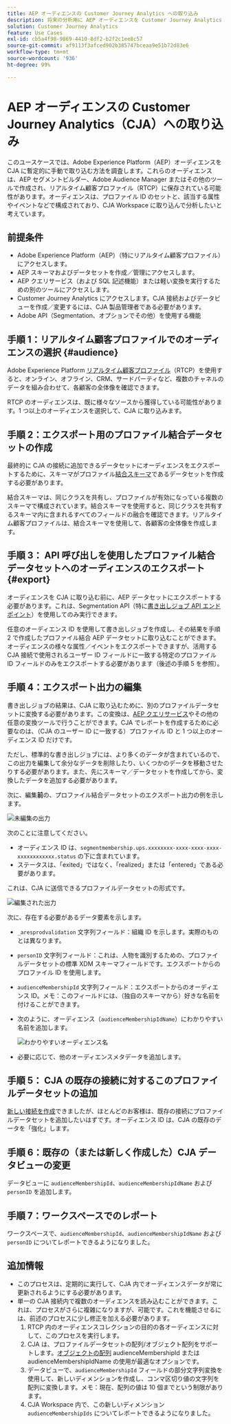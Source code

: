 ```yaml
---
title: AEP オーディエンスの Customer Journey Analytics への取り込み
description: 将来の分析用に AEP オーディエンスを Customer Journey Analytics に取り込む方法を説明します。
solution: Customer Journey Analytics
feature: Use Cases
exl-id: cb5a4f98-9869-4410-8df2-b2f2c1ee8c57
source-git-commit: af9113f3afced902b385747bceaa9e51b72d83e6
workflow-type: tm+mt
source-wordcount: '936'
ht-degree: 99%

---
```


# AEP オーディエンスの Customer Journey Analytics（CJA）への取り込み

このユースケースでは、Adobe Experience Platform（AEP）オーディエンスを CJA に暫定的に手動で取り込む方法を調査します。これらのオーディエンスは、AEP セグメントビルダー、Adobe Audience Manager またはその他のツールで作成され、リアルタイム顧客プロファイル（RTCP）に保存されている可能性があります。オーディエンスは、プロファイル ID のセットと、該当する属性やイベントなどで構成されており、CJA Workspace に取り込んで分析したいと考えています。

## 前提条件

* Adobe Experience Platform（AEP）（特にリアルタイム顧客プロファイル）にアクセスします。
* AEP スキーマおよびデータセットを作成／管理にアクセスします。
* AEP クエリサービス（および SQL 記述機能）または軽い変換を実行するための別のツールにアクセスします。
* Customer Journey Analytics にアクセスします。CJA 接続およびデータビューを作成／変更するには、CJA 製品管理者である必要があります。
* Adobe API（Segmentation、オプションでその他）を使用する機能

## 手順 1：リアルタイム顧客プロファイルでのオーディエンスの選択 {#audience}

Adobe Experience Platform [リアルタイム顧客プロファイル](https://experienceleague.adobe.com/docs/experience-platform/profile/home.html?lang=ja)（RTCP）を使用すると、オンライン、オフライン、CRM、サードパーティなど、複数のチャネルのデータを組み合わせて、各顧客の全体像を確認できます。

RTCP のオーディエンスは、既に様々なソースから獲得している可能性があります。1 つ以上のオーディエンスを選択して、CJA に取り込みます。

## 手順 2：エクスポート用のプロファイル結合データセットの作成

最終的に CJA の接続に追加できるデータセットにオーディエンスをエクスポートするために、スキーマがプロファイル[結合スキーマ](https://experienceleague.adobe.com/docs/experience-platform/profile/union-schemas/union-schema.html?lang=ja#understanding-union-schemas)であるデータセットを作成する必要があります。

結合スキーマは、同じクラスを共有し、プロファイルが有効になっている複数のスキーマで構成されています。結合スキーマを使用すると、同じクラスを共有するスキーマ内に含まれるすべてのフィールドの融合を確認できます。リアルタイム顧客プロファイルは、結合スキーマを使用して、各顧客の全体像を作成します。

## 手順 3： API 呼び出しを使用したプロファイル結合データセットへのオーディエンスのエクスポート {#export}

オーディエンスを CJA に取り込む前に、AEP データセットにエクスポートする必要があります。これは、Segmentation API（特に[書き出しジョブ API エンドポイント](https://experienceleague.adobe.com/docs/experience-platform/segmentation/api/export-jobs.html?lang=ja)）を使用してのみ実行できます。

任意のオーディエンス ID を使用して書き出しジョブを作成し、その結果を手順 2 で作成したプロファイル結合 AEP データセットに取り込むことができます。オーディエンスの様々な属性／イベントをエクスポートできますが、活用する CJA 接続で使用されるユーザー ID フィールドに一致する特定のプロファイル ID フィールドのみをエクスポートする必要があります（後述の手順 5 を参照）。

## 手順 4：エクスポート出力の編集

書き出しジョブの結果は、CJA に取り込むために、別のプロファイルデータセットに変換する必要があります。この変換は、[AEP クエリサービス](https://experienceleague.adobe.com/docs/experience-platform/query/home.html?lang=ja)やその他の任意の変換ツールで行うことができます。CJA でレポートを作成するために必要なのは、（CJA のユーザー ID に一致する）プロファイル ID と 1 つ以上のオーディエンス ID だけです。

ただし、標準的な書き出しジョブには、より多くのデータが含まれているので、この出力を編集して余分なデータを削除したり、いくつかのデータを移動させたりする必要があります。また、先にスキーマ／データセットを作成してから、変換したデータを追加する必要があります。

次に、編集&#x200B;**前**&#x200B;の、プロファイル結合データセットのエクスポート出力の例を示します。

![未編集の出力](../assets/export-unedited.png)

次のことに注意してください。

* オーディエンス ID は、`segmentmembership.ups.xxxxxxxx-xxxx-xxxx-xxxx-xxxxxxxxxxxx.status` の下に含まれています。
* ステータスは、「exited」ではなく、「realized」または「entered」である必要があります。

これは、CJA に送信できるプロファイルデータセットの形式です。

![編集された出力](../assets/export-edited.png)

次に、存在する必要があるデータ要素を示します。

* `_aresprodvalidation` 文字列フィールド：組織 ID を示します。実際のものとは異なります。
* `personID` 文字列フィールド：これは、人物を識別するための、プロファイルデータセットの標準 XDM スキーマフィールドです。エクスポートからのプロファイル ID を使用します。
* `audienceMembershipId` 文字列フィールド：エクスポートからのオーディエンス ID。メモ：このフィールドには、（独自のスキーマから）好きな名前を付けることができます。
* 次のように、オーディエンス（`audienceMembershipIdName`）にわかりやすい名前を追加します。

   ![わかりやすいオーディエンス名](../assets/audience-name.png)

* 必要に応じて、他のオーディエンスメタデータを追加します。

## 手順 5： CJA の既存の接続に対するこのプロファイルデータセットの追加

[新しい接続を作成](/help/connections/create-connection.md)できましたが、ほとんどのお客様は、既存の接続にプロファイルデータセットを追加したいはずです。オーディエンス ID は、CJA の既存のデータを「強化」します。

## 手順 6：既存の（または新しく作成した）CJA データビューの変更

データビューに `audienceMembershipId`、`audienceMembershipIdName` および `personID` を追加します。

## 手順 7：ワークスペースでのレポート

ワークスペースで、`audienceMembershipId`、`audienceMembershipIdName` および `personID` についてレポートできるようになりました。

## 追加情報

* このプロセスは、定期的に実行して、CJA 内でオーディエンスデータが常に更新されるようにする必要があります。
* 単一の CJA 接続内で複数のオーディエンスを読み込むことができます。これは、プロセスがさらに複雑になりますが、可能です。これを機能させるには、前述のプロセスに少し修正を加える必要があります。
   1. RTCP 内のオーディエンスコレクションの目的の各オーディエンスに対して、このプロセスを実行します。
   1. CJA は、プロファイルデータセットの配列/オブジェクト配列をサポートします。[オブジェクトの配列](https://experienceleague.adobe.com/docs/analytics-platform/using/cja-usecases/complex-data/object-arrays.html) audienceMembershipId または audienceMembershipIdName の使用が最適なオプションです。
   1. データビューで、`audienceMembershipId` フィールドの部分文字列変換を使用して、新しいディメンションを作成し、コンマ区切り値の文字列を配列に変換します。メモ：現在、配列の値は 10 個までという制限があります。
   1. CJA Workspace 内で、この新しいディメンション `audienceMembershipIds` についてレポートできるようになりました。
